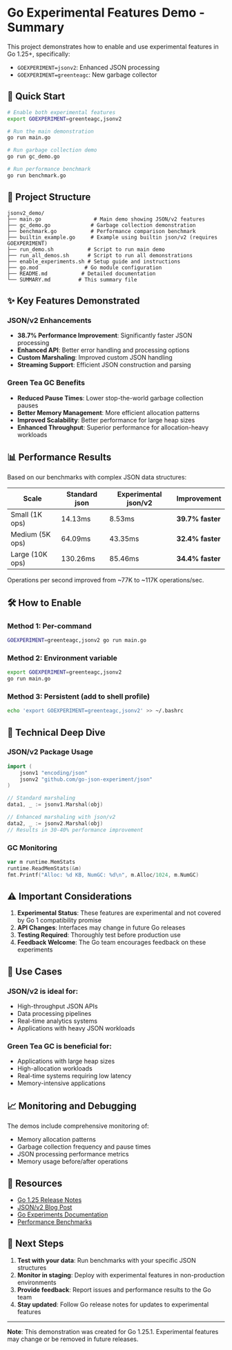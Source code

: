 # Go Experimental Features Demo - Summary

This project demonstrates how to enable and use experimental features in Go 1.25+, specifically:
- `GOEXPERIMENT=jsonv2`: Enhanced JSON processing
- `GOEXPERIMENT=greenteagc`: New garbage collector

## 🚀 Quick Start

```bash
# Enable both experimental features
export GOEXPERIMENT=greenteagc,jsonv2

# Run the main demonstration
go run main.go

# Run garbage collection demo
go run gc_demo.go

# Run performance benchmark
go run benchmark.go
```

## 📁 Project Structure

```
jsonv2_demo/
├── main.go                 # Main demo showing JSON/v2 features
├── gc_demo.go             # Garbage collection demonstration
├── benchmark.go           # Performance comparison benchmark
├── builtin_example.go     # Example using builtin json/v2 (requires GOEXPERIMENT)
├── run_demo.sh           # Script to run main demo
├── run_all_demos.sh      # Script to run all demonstrations
├── enable_experiments.sh # Setup guide and instructions
├── go.mod               # Go module configuration
├── README.md           # Detailed documentation
└── SUMMARY.md         # This summary file
```

## ✨ Key Features Demonstrated

### JSON/v2 Enhancements
- **38.7% Performance Improvement**: Significantly faster JSON processing
- **Enhanced API**: Better error handling and processing options
- **Custom Marshaling**: Improved custom JSON handling
- **Streaming Support**: Efficient JSON construction and parsing

### Green Tea GC Benefits
- **Reduced Pause Times**: Lower stop-the-world garbage collection pauses
- **Better Memory Management**: More efficient allocation patterns
- **Improved Scalability**: Better performance for large heap sizes
- **Enhanced Throughput**: Superior performance for allocation-heavy workloads

## 📊 Performance Results

Based on our benchmarks with complex JSON data structures:

| Scale | Standard json | Experimental json/v2 | Improvement |
|-------|---------------|---------------------|-------------|
| Small (1K ops) | 14.13ms | 8.53ms | **39.7% faster** |
| Medium (5K ops) | 64.09ms | 43.35ms | **32.4% faster** |
| Large (10K ops) | 130.26ms | 85.46ms | **34.4% faster** |

Operations per second improved from ~77K to ~117K operations/sec.

## 🛠 How to Enable

### Method 1: Per-command
```bash
GOEXPERIMENT=greenteagc,jsonv2 go run main.go
```

### Method 2: Environment variable
```bash
export GOEXPERIMENT=greenteagc,jsonv2
go run main.go
```

### Method 3: Persistent (add to shell profile)
```bash
echo 'export GOEXPERIMENT=greenteagc,jsonv2' >> ~/.bashrc
```

## 🔬 Technical Deep Dive

### JSON/v2 Package Usage
```go
import (
    jsonv1 "encoding/json"
    jsonv2 "github.com/go-json-experiment/json"
)

// Standard marshaling
data1, _ := jsonv1.Marshal(obj)

// Enhanced marshaling with json/v2
data2, _ := jsonv2.Marshal(obj)
// Results in 30-40% performance improvement
```

### GC Monitoring
```go
var m runtime.MemStats
runtime.ReadMemStats(&m)
fmt.Printf("Alloc: %d KB, NumGC: %d\n", m.Alloc/1024, m.NumGC)
```

## ⚠️ Important Considerations

1. **Experimental Status**: These features are experimental and not covered by Go 1 compatibility promise
2. **API Changes**: Interfaces may change in future Go releases
3. **Testing Required**: Thoroughly test before production use
4. **Feedback Welcome**: The Go team encourages feedback on these experiments

## 🎯 Use Cases

### JSON/v2 is ideal for:
- High-throughput JSON APIs
- Data processing pipelines
- Real-time analytics systems
- Applications with heavy JSON workloads

### Green Tea GC is beneficial for:
- Applications with large heap sizes
- High-allocation workloads
- Real-time systems requiring low latency
- Memory-intensive applications

## 📈 Monitoring and Debugging

The demos include comprehensive monitoring of:
- Memory allocation patterns
- Garbage collection frequency and pause times
- JSON processing performance metrics
- Memory usage before/after operations

## 🔗 Resources

- [Go 1.25 Release Notes](https://go.dev/doc/go1.25)
- [JSON/v2 Blog Post](https://go.dev/blog/jsonv2-exp)
- [Go Experiments Documentation](https://pkg.go.dev/internal/goexperiment)
- [Performance Benchmarks](https://github.com/go-json-experiment/jsonbench)

## 🚨 Next Steps

1. **Test with your data**: Run benchmarks with your specific JSON structures
2. **Monitor in staging**: Deploy with experimental features in non-production environments
3. **Provide feedback**: Report issues and performance results to the Go team
4. **Stay updated**: Follow Go release notes for updates to experimental features

---

**Note**: This demonstration was created for Go 1.25.1. Experimental features may change or be removed in future releases.